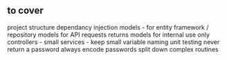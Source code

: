 to cover
----------
project structure
dependancy injection
models - for entity framework / repository
models for API requests returns
models for internal use only
controllers - small
services - keep small
variable naming
unit testing
never return a password
always encode passwords
split down complex routines 